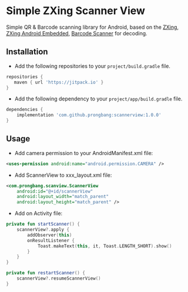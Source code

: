 # Simple ZXing Scanner View

Simple QR & Barcode scanning library for Android, based on the [ZXing](https://github.com/zxing/zxing/), [ZXing Android Embedded](https://github.com/journeyapps/zxing-android-embedded), [Barcode Scanner](https://github.com/dm77/barcodescanner) for decoding.

## Installation

- Add the following repositories to your `project/build.gradle` file.

```groovy
repositories {
   maven { url 'https://jitpack.io' }
}
```

- Add the following dependency to your `project/app/build.gradle` file.

```groovy
dependencies {
    implementation 'com.github.prongbang:scannerview:1.0.0'
}
```

## Usage

- Add camera permission to your AndroidManifest.xml file:

```xml
<uses-permission android:name="android.permission.CAMERA" />
```

- Add ScannerView to xxx_layout.xml file:

```xml
<com.prongbang.scanview.ScannerView
    android:id="@+id/scannerView"
    android:layout_width="match_parent"
    android:layout_height="match_parent" />
```

- Add on Activity file:

```kotlin
private fun startScanner() {
    scannerView?.apply {
        addObserver(this)
        onResultListener {
            Toast.makeText(this, it, Toast.LENGTH_SHORT).show()
        }
    }
}

private fun restartScanner() {
    scannerView?.resumeScannerView()
}
```